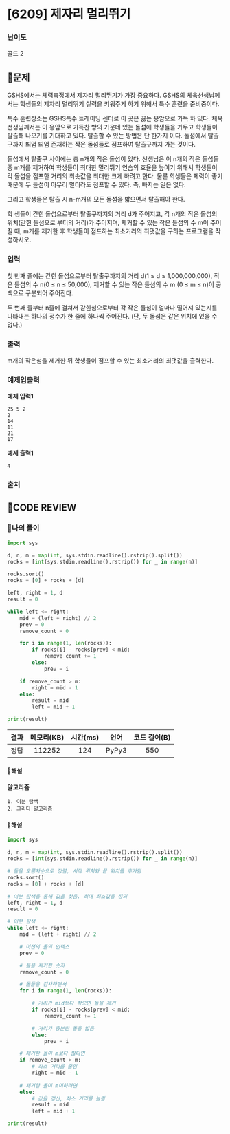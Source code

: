 # [6209] 제자리 멀리뛰기

### **난이도**
골드 2
## **📝문제**
GSHS에서는 체력측정에서 제자리 멀리뛰기가 가장 중요하다. GSHS의 체육선생님께서는 학생들의 제자리 멀리뛰기 실력을 키워주게 하기 위해서 특수 훈련을 준비중이다.

특수 훈련장소는 GSHS특수 트레이닝 센터로 이 곳은 끓는 용암으로 가득 차 있다. 체육선생님께서는 이 용암으로 가득찬 방의 가운데 있는 돌섬에 학생들을 가두고 학생들이 탈출해 나오기를 기대하고 있다. 탈출할 수 있는 방법은 단 한가지 이다. 돌섬에서 탈출구까지 띄엄 띄엄 존재하는 작은 돌섬들로 점프하여 탈출구까지 가는 것이다.

돌섬에서 탈출구 사이에는 총 n개의 작은 돌섬이 있다. 선생님은 이 n개의 작은 돌섬들 중 m개를 제거하여 학생들이 최대한 멀리뛰기 연습의 효율을 높이기 위해서 학생들이 각 돌섬을 점프한 거리의 최솟값을 최대한 크게 하려고 한다. 물론 학생들은 체력이 좋기 때문에 두 돌섬이 아무리 멀더라도 점프할 수 있다. 즉, 빠지는 일은 없다.

그리고 학생들은 탈출 시 n-m개의 모든 돌섬을 밟으면서 탈출해야 한다.

학 생들이 갇힌 돌섬으로부터 탈출구까지의 거리 d가 주어지고, 각 n개의 작은 돌섬의 위치(갇힌 돌섬으로 부터의 거리)가 주어지며, 제거할 수 있는 작은 돌섬의 수 m이 주어질 때, m개를 제거한 후 학생들이 점프하는 최소거리의 최댓값을 구하는 프로그램을 작성하시오.
### **입력**
첫 번째 줄에는 갇힌 돌섬으로부터 탈출구까지의 거리 d(1 ≤ d ≤ 1,000,000,000), 작은 돌섬의 수 n(0 ≤ n ≤ 50,000), 제거할 수 있는 작은 돌섬의 수 m (0 ≤ m ≤ n)이 공백으로 구분되어 주어진다.

두 번째 줄부터 n줄에 걸쳐서 갇힌섬으로부터 각 작은 돌섬이 얼마나 떨어져 있는지를 나타내는 하나의 정수가 한 줄에 하나씩 주어진다. (단, 두 돌섬은 같은 위치에 있을 수 없다.)
### **출력**
m개의 작은섬을 제거한 뒤 학생들이 점프할 수 있는 최소거리의 최댓값을 출력한다.
### **예제입출력**

**예제 입력1**

```
25 5 2
2
14
11
21
17
```

**예제 출력1**

```
4
```

### **출처**

## **🧐CODE REVIEW**

### **🧾나의 풀이**

```python
import sys

d, n, m = map(int, sys.stdin.readline().rstrip().split())
rocks = [int(sys.stdin.readline().rstrip()) for _ in range(n)]

rocks.sort()
rocks = [0] + rocks + [d]

left, right = 1, d
result = 0

while left <= right:
    mid = (left + right) // 2
    prev = 0
    remove_count = 0

    for i in range(1, len(rocks)):
        if rocks[i] - rocks[prev] < mid:
            remove_count += 1
        else:
            prev = i

    if remove_count > m:
        right = mid - 1
    else:
        result = mid
        left = mid + 1

print(result)
```

결과	| 메모리(KB) |	시간(ms) |	언어 |	코드 길이(B)
:----:|:-----:|:-----:|:-----:|:--------:
정답|112252|124|PyPy3|550
#### **📝해설**

**알고리즘**
```
1. 이분 탐색
2. 그리디 알고리즘
```

#### **📝해설**

```python
import sys

d, n, m = map(int, sys.stdin.readline().rstrip().split())
rocks = [int(sys.stdin.readline().rstrip()) for _ in range(n)]

# 돌을 오름차순으로 정렬, 시작 위치와 끝 위치를 추가함
rocks.sort()
rocks = [0] + rocks + [d]

# 이분 탐색을 통해 값을 찾음. 최대 최소값을 정의
left, right = 1, d
result = 0

# 이분 탐색
while left <= right:
    mid = (left + right) // 2

    # 이전의 돌의 인덱스
    prev = 0

    # 돌을 제거한 숫자
    remove_count = 0

    # 돌들을 검사하면서
    for i in range(1, len(rocks)):

        # 거리가 mid보다 작으면 돌을 제거
        if rocks[i] - rocks[prev] < mid:
            remove_count += 1

        # 거리가 충분한 돌을 밟음
        else:
            prev = i

    # 제거한 돌이 m보다 많다면
    if remove_count > m:
        # 최소 거리를 줄임
        right = mid - 1
    
    # 제거한 돌이 m이하라면
    else:
        # 값을 갱신, 최소 거리를 늘림
        result = mid
        left = mid + 1

print(result)
```